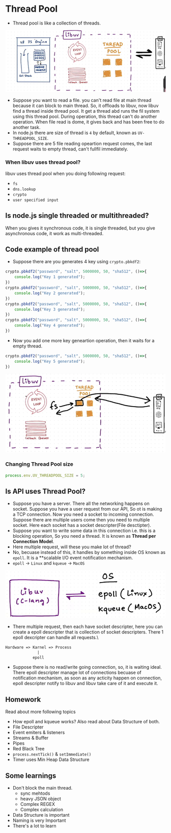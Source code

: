 # Thread Pool
- Thread pool is like a collection of threads.

![thread-pool](./images/thread-pool.png)

- Suppose you want to read a file. you can't read file at main thread because it can block to main thread. So, it offloads to libuv, now libuv find a thread inside thread pool. It get a thread abd runs the fil system using this thread pool. During operation, this thread can't do another operation. When file read is dome, it gives back and has been free to do another task.
- In node.js there are size of thread is `4` by default, known as `UV-THREADPOOL_SIZE`.
- Suppose there are 5 file reading opeartion request comes, the last request waits to empty thread, can't fullfil immediately.

### When libuv uses thread pool?
libuv uses thread pool when you doing following request:
- `fs`
- `dns.lookup`
- `crypto`
- `user specified input`

## Is node.js single threaded or multithreaded?
When you gives it synchronous code, it is single threaded, but you give asynchronous code, it work as multi-threaded.

## Code example of thread pool
- Suppose there are you generates 4 key using `crypto.pbkdf2`:

```js
crypto.pbkdf2("password", "salt", 5000000, 50, "sha512", ()=>{
    console.log("Key 1 generated");
})
crypto.pbkdf2("password", "salt", 5000000, 50, "sha512", ()=>{
    console.log("Key 2 generated");
})
crypto.pbkdf2("password", "salt", 5000000, 50, "sha512", ()=>{
    console.log("Key 3 generated");
})
crypto.pbkdf2("password", "salt", 5000000, 50, "sha512", ()=>{
    console.log("Key 4 generated");
})
```
- Now you add one more key geneartion operation, then it waits for a empty thread.
```js
crypto.pbkdf2("password", "salt", 5000000, 50, "sha512", ()=>{
    console.log("Key 5 generated");
})
```

![thread-pool-work](./images/working-thrdpool.png)

### Changing Thread Pool size
```js
process.env.UV_THREADPOOL_SIZE = 5;
```

## Is API uses Thread Pool?
- Suppose you have a server. There all the networking happens on socket. Suppose you have a user request from our API, So ot is making a TCP connection. Now you need a socket to incoming connection. Suppose there are multiple users come then you need to multiple socket. Here each socket has a socket descripter(File desctipter).
- Suppose you want to write some data in this connection i.e. this is a blocking operation, So you need a thread. It is known as **Thread per Connection Model**.
- Here multiple request, will these you make lot of thread?
- No, becuase instead of this, it handles by something inside OS known as `epoll`. It is a **scalable I/O event notification mechanism.
- `epoll` -> `Linux` and `kqueue` -> `MacOS`

![epoll](./images/epoll.png)

- There multiple request, then each have socket descripter, here you can create a epoll descripter that is collection of socket descripters. There 1 epoll dexcripter can handle all requests.\
```
Hardware => Karnel => Process
              |
            epoll
```
- Suppose there is no read/write going connection, so, it is waiting ideal. There epoll descripter manage lot of connections becuase of notification mechanism, as soon as any acticity happen on connection, epoll descripter notify to libuv and libuv take care of it and execute it.

## Homework
Read about more following topics
- How epoll and kqueue works? Also read about Data Structure of both.
- File Descripter
- Event emiters & listeners
- Streams & Buffer
- Pipes
- Red Black Tree
- `process.nextTick()` & `setImmediate()`
- Timer uses Min Heap Data Structure

## Some learnings
- Don't block the main thread.
    - sync mehtods
    - heavy JSON object
    - Complex REGEX
    - Complex calculation
- Data Structure is important
- Naming is very Important
- There's a lot to learn